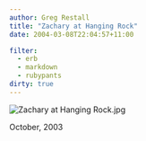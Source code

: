 ```yaml
---
author: Greg Restall
title: "Zachary at Hanging Rock"
date: 2004-03-08T22:04:57+11:00

filter:
  - erb
  - markdown
  - rubypants
dirty: true
---
```


<img alt="Zachary at Hanging Rock.jpg" src="http://consequently.org/news/images/Zack_Hanging_Rock.jpg" class="wide" />
<p class="slug">October, 2003</p>